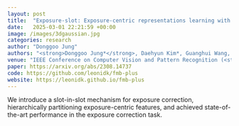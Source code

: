 ```yaml
---
layout: post
title:  "Exposure-slot: Exposure-centric representations learning with Slot-in-Slot Attention for Region-aware Exposure Correction"
date:   2025-03-01 22:21:59 +00:00
image: /images/3dgaussian.jpg
categories: research
author: "Donggoo Jung"
authors: "<strong>Donggoo Jung*</strong>, Daehyun Kim*, Guanghui Wang, TaeHyun Kim"
venue: "IEEE Conference on Computer Vision and Pattern Recognition (<strong>CVPR</strong>)"
paper: https://arxiv.org/abs/2308.14737
code: https://github.com/leonidk/fmb-plus
website: https://leonidk.github.io/fmb-plus
---
```

We introduce a slot-in-slot mechanism for exposure correction, hierarchically partitioning exposure-centric features, and achieved state-of-the-art performance in the exposure correction task.